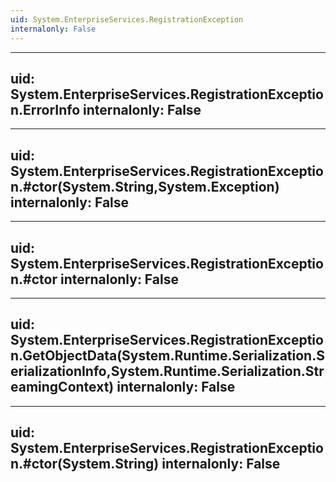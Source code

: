 ```yaml
---
uid: System.EnterpriseServices.RegistrationException
internalonly: False
---
```


---
uid: System.EnterpriseServices.RegistrationException.ErrorInfo
internalonly: False
---

---
uid: System.EnterpriseServices.RegistrationException.#ctor(System.String,System.Exception)
internalonly: False
---

---
uid: System.EnterpriseServices.RegistrationException.#ctor
internalonly: False
---

---
uid: System.EnterpriseServices.RegistrationException.GetObjectData(System.Runtime.Serialization.SerializationInfo,System.Runtime.Serialization.StreamingContext)
internalonly: False
---

---
uid: System.EnterpriseServices.RegistrationException.#ctor(System.String)
internalonly: False
---

